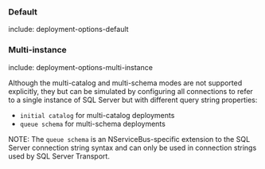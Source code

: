 ### Default

include: deployment-options-default


### Multi-instance

include: deployment-options-multi-instance

Although the multi-catalog and multi-schema modes are not supported explicitly, they but can be simulated by configuring all connections to refer to a single instance of SQL Server but with different query string properties:
 * `initial catalog` for multi-catalog deployments
 * `queue schema` for multi-schema deployments

NOTE: The `queue schema` is an NServiceBus-specific extension to the SQL Server connection string syntax and can only be used in connection strings used by SQL Server Transport.
 

